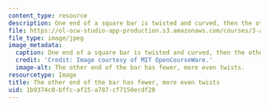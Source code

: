 ```yaml
---
content_type: resource
description: One end of a square bar is twisted and curved, then the other.
file: https://ol-ocw-studio-app-production.s3.amazonaws.com/courses/3-a04-modern-blacksmithing-and-physical-metallurgy-fall-2008/1b9374c0bffcaf15a787cf7150ecdf20_104.jpg
file_type: image/jpeg
image_metadata:
  caption: One end of a square bar is twisted and curved, then the other.
  credit: 'Credit: Image courtesy of MIT OpenCourseWare.'
  image-alt: The other end of the bar has fewer, more even twists.
resourcetype: Image
title: The other end of the bar has fewer, more even twists
uid: 1b9374c0-bffc-af15-a787-cf7150ecdf20
---
```

